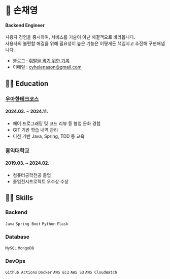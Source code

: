 # 🐯 손채영
#### Backend Engineer
사용자 경험을 중시하여, 서비스를 기술이 아닌 해결책으로 바라봅니다. <br>
사용자의 불편함 해결을 위해 필요성이 높은 기능은 어떻게든 책임지고 추진해 구현해냅니다.

- 블로그 : [휘발을 막기 위한 기록](https://helenason.tistory.com/)
- 이메일 : cyhelenason@gmail.com

## 👩‍🏫 Education
### [우아한테크코스](https://github.com/helenason/woowa-archive)
#### 2024.02. ~ 2024.11.
- 페어 프로그래밍 및 코드 리뷰 등 협업 문화 경험
- GIT 기반 학습 내역 관리
- 미션 기반 Java, Spring, TDD 등 교육

### 홍익대학교
#### 2019.03. ~ 2024.02.
- 컴퓨터공학전공 졸업
- 졸업전시프로젝트 우수상 수상

## 👩‍💻 Skills
### Backend
`Java` `Spring Boot` `Python` `Flask`
### Database
`MySQL` `MongoDB`
### DevOps
`Github Actions` `Docker` `AWS EC2` `AWS S3` `AWS CloudWatch`

<!--

![header](https://capsule-render.vercel.app/api?type=waving&color=212121&height=150&section=header&text=SCY%20Github&fontSize=80&fontColor=F6F6F6&animation=fadeIn)

# 손채영

![spring boot](https://img.shields.io/badge/Spring%20Boot-6DB33F?style=flat&logo=Spring%20Boot&logoColor=white)
![spring security](https://img.shields.io/badge/Spring%20Security-6DB33F?style=flat&logo=Spring%20Security&logoColor=white)
![python](https://img.shields.io/badge/Python-3776AB?style=flat&logo=Python&logoColor=white)
![flask](https://img.shields.io/badge/Flask-000000?style=flat&logo=flask&logoColor=white)
![mysql](https://img.shields.io/badge/MySQL-4479A1?style=flat&logo=mysql&logoColor=white)
![mongoDB](https://img.shields.io/badge/MongoDB-47A248?style=flat&logo=MongoDB&logoColor=white)
![HTML](https://img.shields.io/badge/HTML-E34F26?style=flat&logo=html5&logoColor=white)
![JavaScript](https://img.shields.io/badge/JavaScript-F7DF1E?style=flat&logo=JavaScript&logoColor=white)
![CSS](https://img.shields.io/badge/CSS-1572B6?style=flat&logo=CSS3&logoColor=white)
![postgreSQL](https://img.shields.io/badge/PostgreSQL-4169E1?style=flat&logo=PostgreSQL&logoColor=white)
![docker](https://img.shields.io/badge/Docker-2496ED?style=flat&logo=docker&logoColor=white)
![socket.io](https://img.shields.io/badge/Socket.io-010101?style=flat&logo=socketdotio&logoColor=white)
![notion](https://img.shields.io/badge/Notion-000000?style=flat&logo=notion&logoColor=white)
![discord](https://img.shields.io/badge/Discord-5865F2?style=flat&logo=discord&logoColor=white)
![Slack](https://img.shields.io/badge/Slack-4A154B?style=flat&logo=Slack&logoColor=white)
![Postman](https://img.shields.io/badge/Postman-FF6C37?style=flat&logo=Postman&logoColor=white)
![java](https://img.shields.io/badge/Java-B70000?style=flat&logo=java&logoColor=white)
![jquery](https://img.shields.io/badge/jQuery-0769AD?style=flat&logo=jquery&logoColor=white)
![amazonec2](https://img.shields.io/badge/Amazon%20EC2-FF9900?style=flat&logo=amazonec2&logoColor=white)
![amazonrds](https://img.shields.io/badge/Amazon%20RDS-527FFF?style=flat&logo=amazonrds&logoColor=white)
![amazons3](https://img.shields.io/badge/Amazon%20S3-569A31?style=flat&logo=amazons3&logoColor=white)
![figma](https://img.shields.io/badge/Figma-F24E1E?style=flat&logo=figma&logoColor=white)
![git](https://img.shields.io/badge/Git-F05032?style=flat&logo=git&logoColor=white)
![github](https://img.shields.io/badge/Github-181717?style=flat&logo=github&logoColor=white)



**helenason/helenason** is a ✨ _special_ ✨ repository because its `README.md` (this file) appears on your GitHub profile.

Here are some ideas to get you started:

- 🔭 I’m currently working on ...
- 🌱 I’m currently learning ...
- 👯 I’m looking to collaborate on ...
- 🤔 I’m looking for help with ...
- 💬 Ask me about ...
- 📫 How to reach me: ...
- 😄 Pronouns: ...
- ⚡ Fun fact: ...
-->
